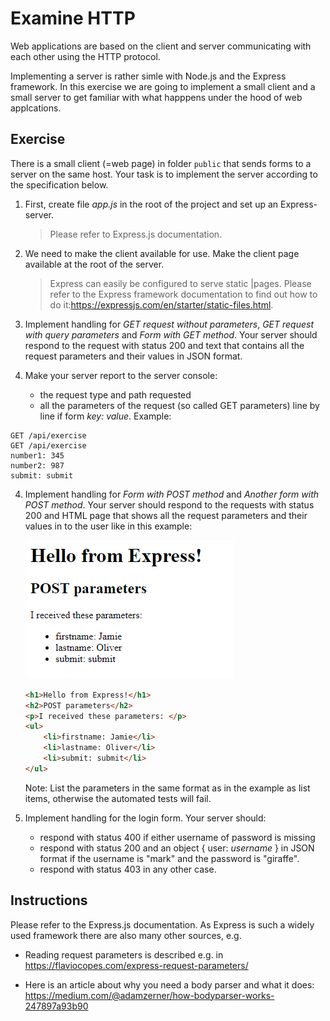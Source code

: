 # Examine HTTP

Web applications are based on the client and server communicating with each other using the HTTP protocol.

Implementing a server is rather simle with Node.js and the Express framework. In this exercise we are going to implement a small client and a small server to get familiar with what happpens under the hood of web applcations.

## Exercise

There is a small client (=web page) in folder `public` that sends forms to a server on the same host. Your task is to implement the server according to the specification below.

1. First, create file _app.js_ in the root of the project and set up an Express-server.
    > Please refer to Express.js documentation.
   
2. We need to make the client available for use. Make the client page available at the root of the server. 
    
    > Express can easily be configured to serve static |pages. Please refer to the Express framework documentation to find out how to do it:<https://expressjs.com/en/starter/static-files.html>.

3.  Implement handling for _GET request without parameters_, _GET request with query parameters_ and _Form with GET method_. Your server should respond to the request with status 200 and text that contains all the request parameters and 
their values in JSON format. 

3.   Make your server report to the server console:
        - the request type and path requested
        - all the parameters of the request (so called GET parameters) line by line if form _key: value_. 
    Example:
```
GET /api/exercise
GET /api/exercise
number1: 345
number2: 987
submit: submit
```

4.  Implement handling for _Form with POST method_ and _Another form with POST method_. Your server should respond to the requests with status 200 and HTML page that shows all the request parameters and 
their values in to the user like in this example:

    ![](media/htmlpage.png)

    ```html
    <h1>Hello from Express!</h1>
    <h2>POST parameters</h2>
    <p>I received these parameters: </p>
    <ul>
        <li>firstname: Jamie</li>
        <li>lastname: Oliver</li>
        <li>submit: submit</li>
    </ul>
    ```

    Note: List the parameters in the same format as in the example as list items, otherwise the automated tests will fail.

5. Implement handling for the login form. Your server should:
    * respond with status 400 if either username of password is missing
    * respond with status 200 and an object { user: _username_ } in JSON format if the username is "mark" and the password is "giraffe".
    * respond with status 403 in any other case.

## Instructions

Please refer to the Express.js documentation. As Express is such a widely used framework there are also many other sources, e.g.

-   Reading request parameters is described e.g. in <https://flaviocopes.com/express-request-parameters/>

-   Here is an article about why you need a body parser and what it does: <https://medium.com/@adamzerner/how-bodyparser-works-247897a93b90>
